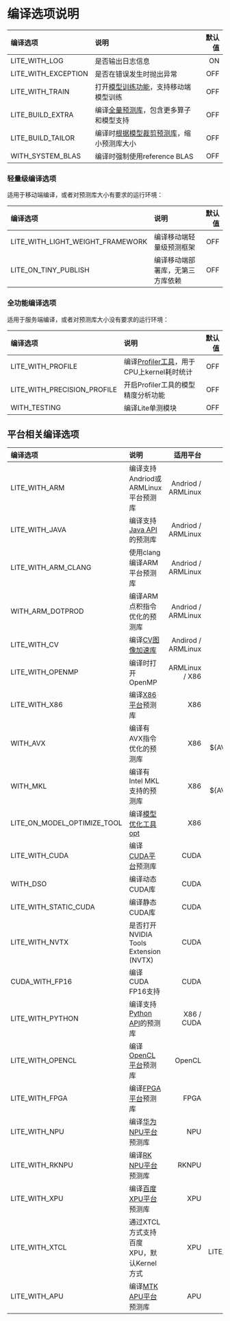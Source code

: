 # 编译选项说明


| 编译选项 |  说明  | 默认值 |
| :-- |  :-- |--: |
| LITE_WITH_LOG |  是否输出日志信息 | ON |
| LITE_WITH_EXCEPTION | 是否在错误发生时抛出异常 | OFF |
| LITE_WITH_TRAIN |  打开[模型训练功能](../demo_guides/cpp_train_demo.html)，支持移动端模型训练 | OFF |
| LITE_BUILD_EXTRA |  编译[全量预测库](library.html)，包含更多算子和模型支持 | OFF |
| LITE_BUILD_TAILOR | 编译时[根据模型裁剪预测库](library_tailoring.html)，缩小预测库大小 | OFF |
| WITH_SYSTEM_BLAS |  编译时强制使用reference BLAS |  OFF |

### 轻量级编译选项

适用于移动端编译，或者对预测库大小有要求的运行环境：

| 编译选项 |  说明  | 默认值 |
| :-- |  :-- | --: |
| LITE_WITH_LIGHT_WEIGHT_FRAMEWORK | 编译移动端轻量级预测框架 | OFF |
| LITE_ON_TINY_PUBLISH |  编译移动端部署库，无第三方库依赖 | OFF |

### 全功能编译选项

适用于服务端编译，或者对预测库大小没有要求的运行环境：

| 编译选项 |  说明  | 默认值 |
| :-- |  :-- | --: |
| LITE_WITH_PROFILE |  编译[Profiler工具](../user_guides/debug.html)，用于CPU上kernel耗时统计 | OFF |
| LITE_WITH_PRECISION_PROFILE |  开启Profiler工具的模型精度分析功能 | OFF |
| WITH_TESTING |  编译Lite单测模块 | OFF |

## 平台相关编译选项

| 编译选项 |  说明  | 适用平台 | 默认值 |
| :-- |  :-- | --: | --: |
| LITE_WITH_ARM |  编译支持Andriod或ARMLinux平台预测库 | Andriod / ARMLinux | OFF |
| LITE_WITH_JAVA |  编译支持[Java API](../api_reference/java_api_doc.html)的预测库 | Andriod / ARMLinux | OFF |
| LITE_WITH_ARM_CLANG | 使用clang编译ARM平台预测库 | Andriod / ARMLinux |OFF |
| WITH_ARM_DOTPROD |  编译ARM点积指令优化的预测库 | Andriod / ARMLinux |ON |
| LITE_WITH_CV |  编译[CV图像加速库](../api_reference/cv.html) | Andirod / ARMLinux |OFF |
| LITE_WITH_OPENMP |  编译时打开OpenMP | ARMLinux / X86 | ON |
| LITE_WITH_X86 |  编译[X86平台](../demo_guides/x86.html)预测库 | X86 | ON |
| WITH_AVX |  编译有AVX指令优化的预测库 | X86 |ON IF ${AVX_FOUND} |
| WITH_MKL | 编译有Intel MKL支持的预测库 | X86 |ON IF ${AVX_FOUND} |
| LITE_ON_MODEL_OPTIMIZE_TOOL |  编译[模型优化工具opt](../user_guides/model_optimize_tool.html) | X86 |OFF|
| LITE_WITH_CUDA |  编译[CUDA平台](../demo_guides/cuda.html)预测库 | CUDA | OFF |
| WITH_DSO |  编译动态CUDA库 | CUDA | ON |
| LITE_WITH_STATIC_CUDA |   编译静态CUDA库 | CUDA |OFF |
| LITE_WITH_NVTX | 是否打开NVIDIA Tools Extension (NVTX) | CUDA |OFF |
| CUDA_WITH_FP16 |  编译CUDA FP16支持| CUDA |OFF |
| LITE_WITH_PYTHON |  编译支持[Python API](../api_reference/python_api_doc.html)的预测库 | X86 / CUDA |OFF |
| LITE_WITH_OPENCL |  编译[OpenCL平台](../demo_guides/opencl.html)预测库 | OpenCL | OFF |
| LITE_WITH_FPGA |  编译[FPGA平台](../demo_guides/fpga.html)预测库 | FPGA | OFF |
| LITE_WITH_NPU |  编译[华为NPU平台](../demo_guides/npu.html)预测库 | NPU | OFF |
| LITE_WITH_RKNPU |  编译[RK NPU平台](../demo_guides/rockchip_npu.html)预测库 | RKNPU | OFF |
| LITE_WITH_XPU |  编译[百度XPU平台](../demo_guides/baidu_xpu.html)预测库 | XPU |OFF |
| LITE_WITH_XTCL | 通过XTCL方式支持百度XPU，默认Kernel方式 | XPU |OFF IF LITE_WITH_XPU |
| LITE_WITH_APU | 编译[MTK APU平台](../demo_guides/mediatek_apu.html)预测库 | APU |OFF |
